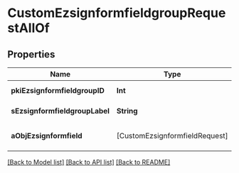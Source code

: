 # CustomEzsignformfieldgroupRequestAllOf

## Properties
Name | Type | Description | Notes
------------ | ------------- | ------------- | -------------
**pkiEzsignformfieldgroupID** | **Int** | The unique ID of the Ezsignformfieldgroup | [optional] 
**sEzsignformfieldgroupLabel** | **String** | The Label for the Ezsignformfieldgroup | [optional] 
**aObjEzsignformfield** | [CustomEzsignformfieldRequest] | An array containing all the values to fill the Ezsignform. | 

[[Back to Model list]](../README.md#documentation-for-models) [[Back to API list]](../README.md#documentation-for-api-endpoints) [[Back to README]](../README.md)


